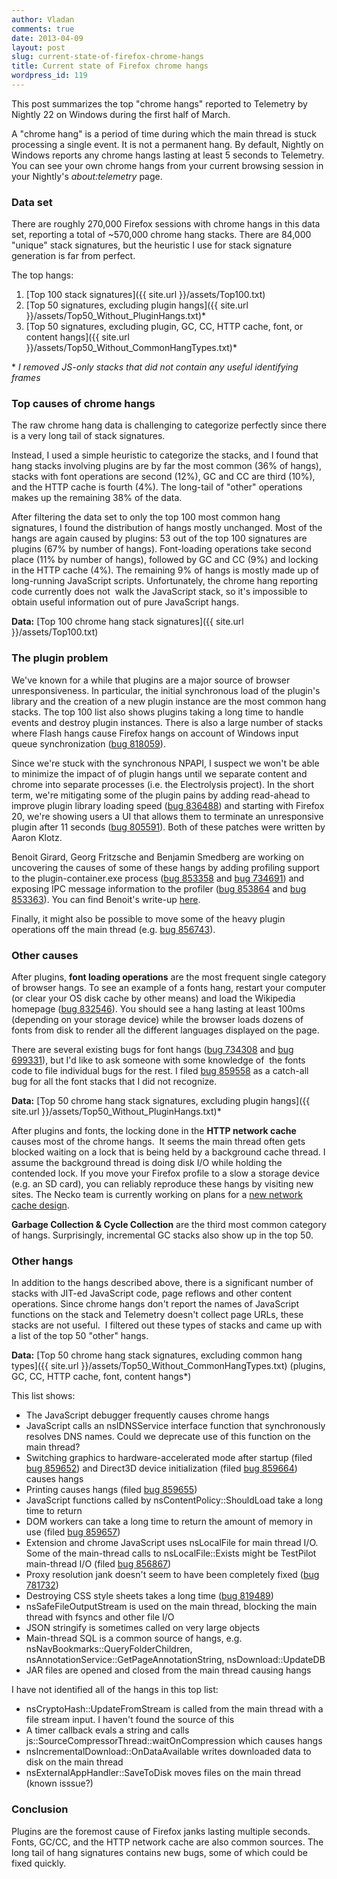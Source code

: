 ```yaml
---
author: Vladan
comments: true
date: 2013-04-09
layout: post
slug: current-state-of-firefox-chrome-hangs
title: Current state of Firefox chrome hangs
wordpress_id: 119
---
```

This post summarizes the top "chrome hangs" reported to Telemetry by Nightly 22 on Windows during the first half of March.

A "chrome hang" is a period of time during which the main thread is stuck processing a single event. It is not a permanent hang. By default, Nightly on Windows reports any chrome hangs lasting at least 5 seconds to Telemetry. You can see your own chrome hangs from your current browsing session in your Nightly's _about:telemetry_ page.

### Data set

There are roughly 270,000 Firefox sessions with chrome hangs in this data set, reporting a total of ~570,000 chrome hang stacks. There are 84,000 "unique" stack signatures, but the heuristic I use for stack signature generation is far from perfect.

The top hangs:

1. [Top 100 stack signatures]({{ site.url }}/assets/Top100.txt)
2. [Top 50 signatures, excluding plugin hangs]({{ site.url }}/assets/Top50_Without_PluginHangs.txt)<span class="emphasize">*</span>
3. [Top 50 signatures, excluding plugin, GC, CC, HTTP cache, font, or content hangs]({{ site.url }}/assets/Top50_Without_CommonHangTypes.txt)<span class="emphasize">*</span>

<span class="emphasize">*</span> _I removed JS-only stacks that did not contain any useful identifying frames_

### Top causes of chrome hangs

The raw chrome hang data is challenging to categorize perfectly since there is a very long tail of stack signatures.

Instead, I used a simple heuristic to categorize the stacks, and I found that hang stacks involving plugins are by far the most common (36% of hangs), stacks with font operations are second (12%), GC and CC are third (10%), and the HTTP cache is fourth (4%). The long-tail of "other" operations makes up the remaining 38% of the data.

After filtering the data set to only the top 100 most common hang signatures, I found the distribution of hangs mostly unchanged. Most of the hangs are again caused by plugins: 53 out of the top 100 signatures are plugins (67% by number of hangs). Font-loading operations take second place (11% by number of hangs), followed by GC and CC (9%) and locking in the HTTP cache (4%). The remaining 9% of hangs is mostly made up of long-running JavaScript scripts. Unfortunately, the chrome hang reporting code currently does not  walk the JavaScript stack, so it's impossible to obtain useful information out of pure JavaScript hangs.

**Data:** [Top 100 chrome hang stack signatures]({{ site.url }}/assets/Top100.txt)

### The plugin problem

We've known for a while that plugins are a major source of browser unresponsiveness. In particular, the initial synchronous load of the plugin's library and the creation of a new plugin instance are the most common hang stacks. The top 100 list also shows plugins taking a long time to handle events and destroy plugin instances. There is also a large number of stacks where Flash hangs cause Firefox hangs on account of Windows input queue synchronization ([bug 818059](https://bugzilla.mozilla.org/show_bug.cgi?id=818059)).

Since we're stuck with the synchronous NPAPI, I suspect we won't be able to minimize the impact of of plugin hangs until we separate content and chrome into separate processes (i.e. the Electrolysis project). In the short term, we're mitigating some of the plugin pains by adding read-ahead to improve plugin library loading speed ([bug 836488](https://bugzilla.mozilla.org/show_bug.cgi?id=836488)) and starting with Firefox 20, we're showing users a UI that allows them to terminate an unresponsive plugin after 11 seconds ([bug 805591](https://bugzilla.mozilla.org/show_bug.cgi?id=805591)). Both of these patches were written by Aaron Klotz.

Benoit Girard, Georg Fritzsche and Benjamin Smedberg are working on uncovering the causes of some of these hangs by adding profiling support to the plugin-container.exe process ([bug 853358](https://bugzilla.mozilla.org/show_bug.cgi?id=853358) and [bug 734691](https://bugzilla.mozilla.org/show_bug.cgi?id=734691)) and exposing IPC message information to the profiler ([bug 853864](https://bugzilla.mozilla.org/show_bug.cgi?id=853864) and [bug 853363](https://bugzilla.mozilla.org/show_bug.cgi?id=853363)). You can find Benoit's write-up [here](http://benoitgirard.wordpress.com/2013/03/25/profiler-snappy-work-week/).

Finally, it might also be possible to move some of the heavy plugin operations off the main thread (e.g. [bug 856743](https://bugzilla.mozilla.org/show_bug.cgi?id=856743)).

### Other causes

After plugins, **font loading operations** are the most frequent single category of browser hangs. To see an example of a fonts hang, restart your computer (or clear your OS disk cache by other means) and load the Wikipedia homepage ([bug 832546](https://bugzilla.mozilla.org/show_bug.cgi?id=832546)). You should see a hang lasting at least 100ms (depending on your storage device) while the browser loads dozens of fonts from disk to render all the different languages displayed on the page.

There are several existing bugs for font hangs ([bug 734308](https://bugzilla.mozilla.org/show_bug.cgi?id=734308) and [bug 699331](https://bugzilla.mozilla.org/show_bug.cgi?id=699331)), but I'd like to ask someone with some knowledge of  the fonts code to file individual bugs for the rest. I filed [bug 859558](https://bugzilla.mozilla.org/show_bug.cgi?id=859558) as a catch-all bug for all the font stacks that I did not recognize.

**Data:** [Top 50 chrome hang stack signatures, excluding plugin hangs]({{ site.url }}/assets/Top50_Without_PluginHangs.txt)<span class="emphasize">*</span>

After plugins and fonts, the locking done in the **HTTP network cache** causes most of the chrome hangs.  It seems the main thread often gets blocked waiting on a lock that is being held by a background cache thread. I assume the background thread is doing disk I/O while holding the contended lock. If you move your Firefox profile to a slow a storage device (e.g. an SD card), you can reliably reproduce these hangs by visiting new sites. The Necko team is currently working on plans for a [new network cache design](https://wiki.mozilla.org/Necko/Cache/Plans).

**Garbage Collection & Cycle Collection** are the third most common category of hangs. Surprisingly, incremental GC stacks also show up in the top 50.

### Other hangs

In addition to the hangs described above, there is a significant number of  stacks with JIT-ed JavaScript code, page reflows and other content operations. Since chrome hangs don't report the names of JavaScript functions on the stack and Telemetry doesn't collect page URLs, these stacks are not useful.  I filtered out these types of stacks and came up with a list of the top 50 "other" hangs.

**Data:** [Top 50 chrome hang stack signatures, excluding common hang types]({{ site.url }}/assets/Top50_Without_CommonHangTypes.txt) (plugins, GC, CC, HTTP cache, font, content hangs<span class="emphasize">*</span>)

This list shows:

* The JavaScript debugger frequently causes chrome hangs
* JavaScript calls an nsIDNSService interface function that synchronously resolves DNS names. Could we deprecate use of this function on the main thread?
* Switching graphics to hardware-accelerated mode after startup (filed [bug 859652](https://bugzilla.mozilla.org/show_bug.cgi?id=859652)) and Direct3D device initialization (filed [bug 859664](https://bugzilla.mozilla.org/show_bug.cgi?id=859664)) causes hangs
* Printing causes hangs (filed [bug 859655](https://bugzilla.mozilla.org/show_bug.cgi?id=859655))
* JavaScript functions called by nsContentPolicy::ShouldLoad take a long time to return
* DOM workers can take a long time to return the amount of memory in use (filed [bug 859657](https://bugzilla.mozilla.org/show_bug.cgi?id=859657))
* Extension and chrome JavaScript uses nsLocalFile for main thread I/O. Some of the main-thread calls to nsLocalFile::Exists might be TestPilot main-thread I/O (filed [bug 856867](https://bugzilla.mozilla.org/show_bug.cgi?id=856867))
* Proxy resolution jank doesn't seem to have been completely fixed ([bug 781732](https://bugzilla.mozilla.org/show_bug.cgi?id=781732))
* Destroying CSS style sheets takes a long time ([bug 819489](https://bugzilla.mozilla.org/show_bug.cgi?id=819489))
* nsSafeFileOutputStream is used on the main thread, blocking the main thread with fsyncs and other file I/O
* JSON stringify is sometimes called on very large objects
* Main-thread SQL is a common source of hangs, e.g. nsNavBookmarks::QueryFolderChildren, nsAnnotationService::GetPageAnnotationString, nsDownload::UpdateDB
* JAR files are opened and closed from the main thread causing hangs

I have not identified all of the hangs in this top list:

* nsCryptoHash::UpdateFromStream is called from the main thread with a file stream input. I haven't found the source of this
* A timer callback evals a string and calls js::SourceCompressorThread::waitOnCompression which causes hangs
* nsIncrementalDownload::OnDataAvailable writes downloaded data to disk on the main thread
* nsExternalAppHandler::SaveToDisk moves files on the main thread (known isssue?)

### Conclusion

Plugins are the foremost cause of Firefox janks lasting multiple seconds. Fonts, GC/CC, and the HTTP network cache are also common sources. The long tail of hang signatures contains new bugs, some of which could be fixed quickly.

